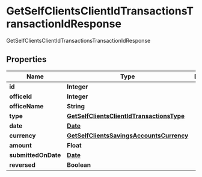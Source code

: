 

# GetSelfClientsClientIdTransactionsTransactionIdResponse

GetSelfClientsClientIdTransactionsTransactionIdResponse
## Properties

Name | Type | Description | Notes
------------ | ------------- | ------------- | -------------
**id** | **Integer** |  |  [optional]
**officeId** | **Integer** |  |  [optional]
**officeName** | **String** |  |  [optional]
**type** | [**GetSelfClientsClientIdTransactionsType**](GetSelfClientsClientIdTransactionsType.md) |  |  [optional]
**date** | [**Date**](Date.md) |  |  [optional]
**currency** | [**GetSelfClientsSavingsAccountsCurrency**](GetSelfClientsSavingsAccountsCurrency.md) |  |  [optional]
**amount** | **Float** |  |  [optional]
**submittedOnDate** | [**Date**](Date.md) |  |  [optional]
**reversed** | **Boolean** |  |  [optional]



